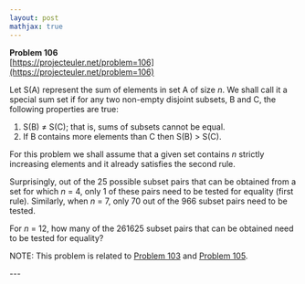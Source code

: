 ```yaml
---
layout: post
mathjax: true
---
```

**Problem 106**  
[https://projecteuler.net/problem=106](https://projecteuler.net/problem=106)

<p>Let S(A) represent the sum of elements in set A of size <i>n</i>. We shall call it a special sum set if for any two non-empty disjoint subsets, B and C, the following properties are true:</p>
<ol><li>S(B) ≠ S(C); that is, sums of subsets cannot be equal.</li>
<li>If B contains more elements than C then S(B) &gt; S(C).</li>
</ol><p>For this problem we shall assume that a given set contains <i>n</i> strictly increasing elements and it already satisfies the second rule.</p>
<p>Surprisingly, out of the 25 possible subset pairs that can be obtained from a set for which <i>n</i> = 4, only 1 of these pairs need to be tested for equality (first rule). Similarly, when <i>n</i> = 7, only 70 out of the 966 subset pairs need to be tested.</p>
<p>For <i>n</i> = 12, how many of the 261625 subset pairs that can be obtained need to be tested for equality?</p>
<p class="smaller">NOTE: This problem is related to <a href="problem=103">Problem 103</a> and <a href="problem=105">Problem 105</a>.</p>
---
